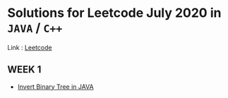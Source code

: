 # Solutions for Leetcode July 2020 in `JAVA` / `C++` 

Link : [Leetcode](https://leetcode.com/explore/featured/card/june-leetcoding-challenge/)

## WEEK 1

* [Invert Binary Tree in JAVA](https://github.com/abhisheksurve45/leetcode-july-2020/blob/master/WEEK1/InvertBinaryTree.java)
